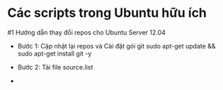 Các scripts trong Ubuntu hữu ích  
=======

#1 Hướng dẫn thay đổi repos cho Ubuntu Server 12.04
- Bước 1: Cập nhật lại repos và Cài đặt gói git
  sudo apt-get update && sudo apt-get install git -y

- Bước 2: Tải file source.list 
- 

